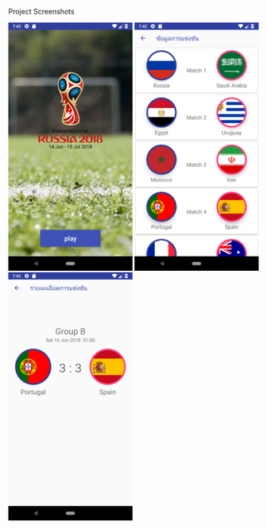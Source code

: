 Project Screenshots
<p float="left">
<img src = "https://github.com/peeranont-ja/TNGPWorldCup/blob/master/screenshot/Screenshot_1530276151.png" width ="250" /> 
<img src = "https://github.com/peeranont-ja/TNGPWorldCup/blob/master/screenshot/Screenshot_1530276158.png" width ="250" />
<img src = "https://github.com/peeranont-ja/TNGPWorldCup/blob/master/screenshot/Screenshot_1530276165.png" width ="250" /> 
</p>
